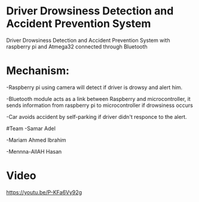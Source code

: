 # Driver Drowsiness Detection and Accident Prevention System
Driver Drowsiness Detection and Accident Prevention System with raspberry pi and Atmega32  connected through Bluetooth

# Mechanism:
-Raspberry pi using camera will detect if driver is drowsy and alert him.

-Bluetooth module acts as a link between Raspberry and microcontroller, it sends information from raspberry pi to microcontroller if drowsiness occurs

-Car avoids accident by self-parking if driver didn't responce to the alert.


#Team
-Samar Adel

-Mariam Ahmed Ibrahim

-Mennna-AllAH Hasan



# Video
https://youtu.be/P-KFa6Vy92g
